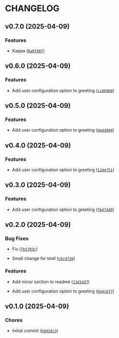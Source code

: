 # CHANGELOG


## v0.7.0 (2025-04-09)

### Features

- Kappa
  ([`8a0fd0f`](https://github.com/andrej-suty/temporary_test/commit/8a0fd0fac846bad3c3d3a79459765549d654a819))


## v0.6.0 (2025-04-09)

### Features

- Add user configuration option to greeting
  ([`cc88968`](https://github.com/andrej-suty/temporary_test/commit/cc88968a3962f890ab455096d4f20c8f5544be2d))


## v0.5.0 (2025-04-09)

### Features

- Add user configuration option to greeting
  ([`de4d094`](https://github.com/andrej-suty/temporary_test/commit/de4d094a169dfd10743a817d72e2a7be12dcc10c))


## v0.4.0 (2025-04-09)

### Features

- Add user configuration option to greeting
  ([`1244f51`](https://github.com/andrej-suty/temporary_test/commit/1244f5164746eb4c0dbd1f276d4b5273500c73e6))


## v0.3.0 (2025-04-09)

### Features

- Add user configuration option to greeting
  ([`fb47d40`](https://github.com/andrej-suty/temporary_test/commit/fb47d40c0bbe99f1ef26081526f0c92db3ffe645))


## v0.2.0 (2025-04-09)

### Bug Fixes

- Fix
  ([`fb5703c`](https://github.com/andrej-suty/temporary_test/commit/fb5703cf9afbf201af4c89d319433d647d3e2a2f))

- Small change for testl
  ([`cbc4726`](https://github.com/andrej-suty/temporary_test/commit/cbc4726c79ce01bf4e218eb7fedc801c423ff9fa))

### Features

- Add minor section to readme
  ([`13d1d37`](https://github.com/andrej-suty/temporary_test/commit/13d1d37ea4351083b5bf44ee59983858b9fe11b8))

- Add user configuration option to greeting
  ([`0a4c677`](https://github.com/andrej-suty/temporary_test/commit/0a4c677d0a17ede222b313efa0074b5a8b55214b))


## v0.1.0 (2025-04-09)

### Chores

- Initial commit
  ([`b942dc3`](https://github.com/andrej-suty/temporary_test/commit/b942dc3a15320784b6e3bdbdfc8dfeb758c94d07))
